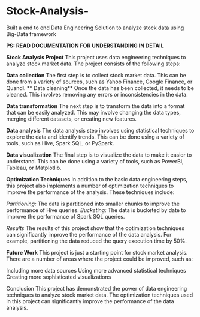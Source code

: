 # Stock-Analysis-
Built a end to end Data Engineering Solution to analyze stock data using Big-Data framework

**PS: READ DOCUMENTATION FOR UNDERSTANDING IN DETAIL**

**Stock Analysis Project**
This project uses data engineering techniques to analyze stock market data. The project consists of the following steps:

**Data collection**
The first step is to collect stock market data. This can be done from a variety of sources, such as Yahoo Finance, Google Finance, or Quandl.
**
Data cleaning**
Once the data has been collected, it needs to be cleaned. This involves removing any errors or inconsistencies in the data.

**Data transformation**
The next step is to transform the data into a format that can be easily analyzed. This may involve changing the data types, merging different datasets, or creating new features.

**Data analysis**
The data analysis step involves using statistical techniques to explore the data and identify trends. This can be done using a variety of tools, such as Hive, Spark SQL, or PySpark.

**Data visualization**
The final step is to visualize the data to make it easier to understand. This can be done using a variety of tools, such as PowerBI, Tableau, or Matplotlib.

**Optimization Techniques**
In addition to the basic data engineering steps, this project also implements a number of optimization techniques to improve the performance of the analysis. These techniques include:

_Partitioning:_ The data is partitioned into smaller chunks to improve the performance of Hive queries.
_Bucketing:_ The data is bucketed by date to improve the performance of Spark SQL queries.

_Results_
The results of this project show that the optimization techniques can significantly improve the performance of the data analysis. For example, partitioning the data reduced the query execution time by 50%.

**Future Work**
This project is just a starting point for stock market analysis. There are a number of areas where the project could be improved, such as:

Including more data sources
Using more advanced statistical techniques
Creating more sophisticated visualizations

Conclusion
This project has demonstrated the power of data engineering techniques to analyze stock market data. The optimization techniques used in this project can significantly improve the performance of the data analysis.
